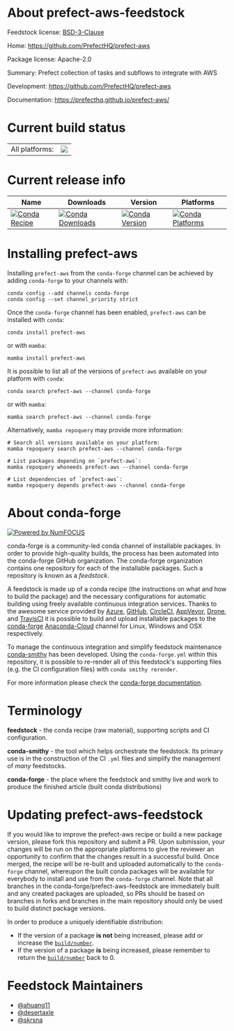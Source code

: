 About prefect-aws-feedstock
===========================

Feedstock license: [BSD-3-Clause](https://github.com/conda-forge/prefect-aws-feedstock/blob/main/LICENSE.txt)

Home: https://github.com/PrefectHQ/prefect-aws

Package license: Apache-2.0

Summary: Prefect collection of tasks and subflows to integrate with AWS

Development: https://github.com/PrefectHQ/prefect-aws

Documentation: https://prefecthq.github.io/prefect-aws/

Current build status
====================


<table><tr><td>All platforms:</td>
    <td>
      <a href="https://dev.azure.com/conda-forge/feedstock-builds/_build/latest?definitionId=18421&branchName=main">
        <img src="https://dev.azure.com/conda-forge/feedstock-builds/_apis/build/status/prefect-aws-feedstock?branchName=main">
      </a>
    </td>
  </tr>
</table>

Current release info
====================

| Name | Downloads | Version | Platforms |
| --- | --- | --- | --- |
| [![Conda Recipe](https://img.shields.io/badge/recipe-prefect--aws-green.svg)](https://anaconda.org/conda-forge/prefect-aws) | [![Conda Downloads](https://img.shields.io/conda/dn/conda-forge/prefect-aws.svg)](https://anaconda.org/conda-forge/prefect-aws) | [![Conda Version](https://img.shields.io/conda/vn/conda-forge/prefect-aws.svg)](https://anaconda.org/conda-forge/prefect-aws) | [![Conda Platforms](https://img.shields.io/conda/pn/conda-forge/prefect-aws.svg)](https://anaconda.org/conda-forge/prefect-aws) |

Installing prefect-aws
======================

Installing `prefect-aws` from the `conda-forge` channel can be achieved by adding `conda-forge` to your channels with:

```
conda config --add channels conda-forge
conda config --set channel_priority strict
```

Once the `conda-forge` channel has been enabled, `prefect-aws` can be installed with `conda`:

```
conda install prefect-aws
```

or with `mamba`:

```
mamba install prefect-aws
```

It is possible to list all of the versions of `prefect-aws` available on your platform with `conda`:

```
conda search prefect-aws --channel conda-forge
```

or with `mamba`:

```
mamba search prefect-aws --channel conda-forge
```

Alternatively, `mamba repoquery` may provide more information:

```
# Search all versions available on your platform:
mamba repoquery search prefect-aws --channel conda-forge

# List packages depending on `prefect-aws`:
mamba repoquery whoneeds prefect-aws --channel conda-forge

# List dependencies of `prefect-aws`:
mamba repoquery depends prefect-aws --channel conda-forge
```


About conda-forge
=================

[![Powered by
NumFOCUS](https://img.shields.io/badge/powered%20by-NumFOCUS-orange.svg?style=flat&colorA=E1523D&colorB=007D8A)](https://numfocus.org)

conda-forge is a community-led conda channel of installable packages.
In order to provide high-quality builds, the process has been automated into the
conda-forge GitHub organization. The conda-forge organization contains one repository
for each of the installable packages. Such a repository is known as a *feedstock*.

A feedstock is made up of a conda recipe (the instructions on what and how to build
the package) and the necessary configurations for automatic building using freely
available continuous integration services. Thanks to the awesome service provided by
[Azure](https://azure.microsoft.com/en-us/services/devops/), [GitHub](https://github.com/),
[CircleCI](https://circleci.com/), [AppVeyor](https://www.appveyor.com/),
[Drone](https://cloud.drone.io/welcome), and [TravisCI](https://travis-ci.com/)
it is possible to build and upload installable packages to the
[conda-forge](https://anaconda.org/conda-forge) [Anaconda-Cloud](https://anaconda.org/)
channel for Linux, Windows and OSX respectively.

To manage the continuous integration and simplify feedstock maintenance
[conda-smithy](https://github.com/conda-forge/conda-smithy) has been developed.
Using the ``conda-forge.yml`` within this repository, it is possible to re-render all of
this feedstock's supporting files (e.g. the CI configuration files) with ``conda smithy rerender``.

For more information please check the [conda-forge documentation](https://conda-forge.org/docs/).

Terminology
===========

**feedstock** - the conda recipe (raw material), supporting scripts and CI configuration.

**conda-smithy** - the tool which helps orchestrate the feedstock.
                   Its primary use is in the construction of the CI ``.yml`` files
                   and simplify the management of *many* feedstocks.

**conda-forge** - the place where the feedstock and smithy live and work to
                  produce the finished article (built conda distributions)


Updating prefect-aws-feedstock
==============================

If you would like to improve the prefect-aws recipe or build a new
package version, please fork this repository and submit a PR. Upon submission,
your changes will be run on the appropriate platforms to give the reviewer an
opportunity to confirm that the changes result in a successful build. Once
merged, the recipe will be re-built and uploaded automatically to the
`conda-forge` channel, whereupon the built conda packages will be available for
everybody to install and use from the `conda-forge` channel.
Note that all branches in the conda-forge/prefect-aws-feedstock are
immediately built and any created packages are uploaded, so PRs should be based
on branches in forks and branches in the main repository should only be used to
build distinct package versions.

In order to produce a uniquely identifiable distribution:
 * If the version of a package **is not** being increased, please add or increase
   the [``build/number``](https://docs.conda.io/projects/conda-build/en/latest/resources/define-metadata.html#build-number-and-string).
 * If the version of a package **is** being increased, please remember to return
   the [``build/number``](https://docs.conda.io/projects/conda-build/en/latest/resources/define-metadata.html#build-number-and-string)
   back to 0.

Feedstock Maintainers
=====================

* [@ahuang11](https://github.com/ahuang11/)
* [@desertaxle](https://github.com/desertaxle/)
* [@skrsna](https://github.com/skrsna/)


